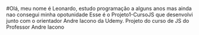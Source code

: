 #Olá, meu nome é Leonardo, estudo programação a alguns anos mas ainda nao consegui minha opotunidade
Esse é o Projeto1-CursoJS que desenvolvi junto com o orientador Andre Iacono da Udemy.
Projeto do curso de JS do Professor Andre Iacono
